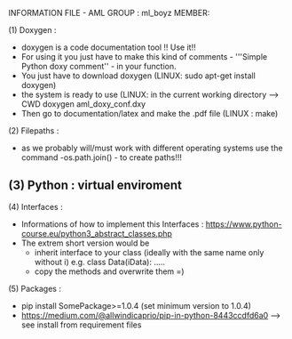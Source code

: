 INFORMATION FILE - AML
GROUP : ml_boyz
MEMBER: 


(1) Doxygen :
- doxygen is a code documentation tool !! Use it!!
- For using it you just have to make this kind of comments - '''Simple Python doxy comment'' - in your function.
- You just have to download doxygen (LINUX: sudo apt-get install doxygen)
- the system is ready to use (LINUX: in the current working directory --> CWD doxygen aml_doxy_conf.dxy
- Then go to documentation/latex and make the .pdf file (LINUX : make)

(2) Filepaths :
- as we probably will/must work with different operating systems use the command -os.path.join() - to create paths!!!

(3) Python : virtual enviroment
- 

(4) Interfaces :
- Informations of how to implement this Interfaces :
  https://www.python-course.eu/python3_abstract_classes.php
- The extrem short version would be 
   * inherit interface to your class (ideally with the same name only without i) e.g. class Data(iData): .....
   * copy the methods and overwrite them =)


(5) Packages : 
- pip install SomePackage>=1.0.4 (set minimum version to 1.0.4)
- https://medium.com/@allwindicaprio/pip-in-python-8443ccdfd6a0 --> see install from requirement files

